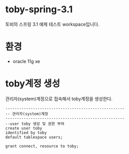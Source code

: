# toby-spring-3.1
토비의 스프링 3.1 예제 테스트 workspace입니다.

# 환경
* oracle 11g xe

# toby계정 생성
관리자(system)계정으로 접속해서 toby계정을 생성한다.

```
----------------------------------------------------
-- 관리자(system)계정
----------------------------------------------------
--user toby 생성 및 권한 부여
create user toby
identified by toby
default tablespace users;

grant connect, resource to toby;

```
